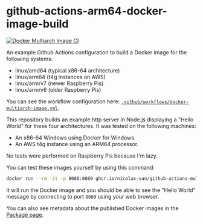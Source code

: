 # github-actions-arm64-docker-image-build

[![Docker Multiarch Image CI](https://github.com/nicolas-van/github-actions-multiarch-docker-image-build/actions/workflows/docker-multiarch-image.yml/badge.svg)](https://github.com/nicolas-van/github-actions-multiarch-docker-image-build/actions/workflows/docker-multiarch-image.yml)

An example Github Actions configuration to build a Docker image for the following systems:

* linux/amd64 (typical x86-64 architecture)
* linux/arm64 (t4g instances on AWS)
* linux/arm/v7 (newer Raspberry Pis)
* linux/arm/v6 (older Raspberry Pis)

You can see the workflow configuration here: [`.github/workflows/docker-multiarch-image.yml`](./.github/workflows/docker-multiarch-image.yml).

This repository builds an example http server in Node.js displaying a "Hello World" for these four architectures. It was tested on the following machines:

* An x86-64 Windows using Docker for Windows.
* An AWS t4g instance using an ARM64 processor.

No tests were performed on Raspberry Pis because I'm lazy.

You can test these images yourself by using this command:

```bash
docker run --rm -it -p 8080:8080 ghcr.io/nicolas-van/github-actions-multiarch-docker-image-build:latest
```

It will run the Docker image and you should be able to see the "Hello World" message by connecting to port `8080` using your web browser.

You can also see metadata about the published Docker images in the [Package page](https://github.com/nicolas-van/github-actions-multiarch-docker-image-build/pkgs/container/github-actions-multiarch-docker-image-build).